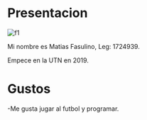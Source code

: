 # Presentacion 

![f1](https://user-images.githubusercontent.com/82040678/113733054-7ed22f80-96d0-11eb-93c4-98a969a0eca1.png)

Mi nombre es Matias Fasulino, Leg: 1724939.

Empece en la UTN en 2019.

# Gustos

-Me gusta jugar al futbol y programar.

